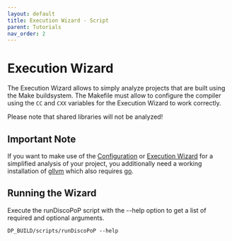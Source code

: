 ```yaml
---
layout: default
title: Execution Wizard - Script
parent: Tutorials
nav_order: 2
---
```



# Execution Wizard

The Execution Wizard allows to simply analyze projects that are built using the Make buildsystem. The Makefile must allow to configure the compiler using the `CC` and `CXX` variables for the Execution Wizard to work correctly.

Please note that shared libraries will not be analyzed!

## Important Note

If you want to make use of the [Configuration](Configuration_Wizard.md) or [Execution Wizard](Execution_Wizard.md) for a simplified analysis of your project, you additionally need a working installation of [gllvm](https://github.com/SRI-CSL/gllvm) which also requires [go](https://go.dev/doc/install).

## Running the Wizard

Execute the runDiscoPoP script with the --help option to get a list of required and optional arguments.

    DP_BUILD/scripts/runDiscoPoP --help
